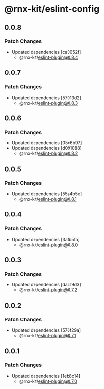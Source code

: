 # @rnx-kit/eslint-config

## 0.0.8

### Patch Changes

- Updated dependencies [ca0052f]
  - @rnx-kit/eslint-plugin@0.8.4

## 0.0.7

### Patch Changes

- Updated dependencies [57013d2]
  - @rnx-kit/eslint-plugin@0.8.3

## 0.0.6

### Patch Changes

- Updated dependencies [05c6b97]
- Updated dependencies [d091088]
  - @rnx-kit/eslint-plugin@0.8.2

## 0.0.5

### Patch Changes

- Updated dependencies [55a4b5e]
  - @rnx-kit/eslint-plugin@0.8.1

## 0.0.4

### Patch Changes

- Updated dependencies [3afb5fa]
  - @rnx-kit/eslint-plugin@0.8.0

## 0.0.3

### Patch Changes

- Updated dependencies [da519d3]
  - @rnx-kit/eslint-plugin@0.7.2

## 0.0.2

### Patch Changes

- Updated dependencies [576f29a]
  - @rnx-kit/eslint-plugin@0.7.1

## 0.0.1

### Patch Changes

- Updated dependencies [1eb8c14]
  - @rnx-kit/eslint-plugin@0.7.0
